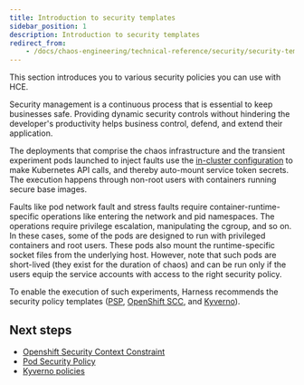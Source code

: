 ```yaml
---
title: Introduction to security templates
sidebar_position: 1
description: Introduction to security templates
redirect_from:
    - /docs/chaos-engineering/technical-reference/security/security-templates/introduction
---
```


This section introduces you to various security policies you can use with HCE.

Security management is a continuous process that is essential to keep businesses safe. Providing dynamic security controls without hindering the developer's productivity helps business control, defend, and extend their application.

The deployments that comprise the chaos infrastructure and the transient experiment pods launched to inject faults use the [in-cluster configuration](https://kubernetes.io/docs/tasks/run-application/access-api-from-pod/) to make Kubernetes API calls, and thereby auto-mount service token secrets. The execution happens through non-root users with containers running secure base images.

Faults like pod network fault and stress faults require container-runtime-specific operations like entering the network and pid namespaces. The operations require privilege escalation, manipulating the cgroup, and so on. In these cases, some of the pods are designed to run with privileged containers and root users. These pods also mount the runtime-specific socket files from the underlying host. However, note that such pods are short-lived (they exist for the duration of chaos) and can be run only if the users equip the service accounts with access to the right security policy.

To enable the execution of such experiments, Harness recommends the security policy templates ([PSP](/docs/chaos-engineering/architecture-and-security/security/security-templates/psp.md), [OpenShift SCC](/docs/chaos-engineering/architecture-and-security/security/security-templates/openshift-scc.md), and [Kyverno](/docs/chaos-engineering/architecture-and-security/security/security-templates/kyverno-policies.md)).

## Next steps

* [Openshift Security Context Constraint](/docs/chaos-engineering/architecture-and-security/security/security-templates/openshift-scc.md)
* [Pod Security Policy](/docs/chaos-engineering/architecture-and-security/security/security-templates/psp.md)
* [Kyverno policies](/docs/chaos-engineering/architecture-and-security/security/security-templates/kyverno-policies.md)